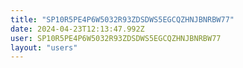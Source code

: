 ```yaml
---
title: "SP10R5PE4P6W5032R93ZDSDWS5EGCQZHNJBNRBW77"
date: 2024-04-23T12:13:47.992Z
user: SP10R5PE4P6W5032R93ZDSDWS5EGCQZHNJBNRBW77
layout: "users"
---
```

    